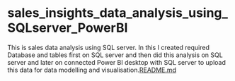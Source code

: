 # sales_insights_data_analysis_using_SQLserver_PowerBI
This is sales data analysis using SQL server. In this I created required Database and tables first on SQL server and then did this analysis on SQL server and later on connected Power BI desktop with SQL server to upload this data for data modelling and visualisation.[README.md](https://github.com/Pawansingh8691/sales_insights_data_analysis_SQL/files/11361562/README.md)

 
